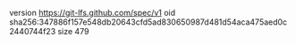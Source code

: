 version https://git-lfs.github.com/spec/v1
oid sha256:347886f157e548db20643cfd5ad830650987d481d54aca475aed0c2440744f23
size 479
